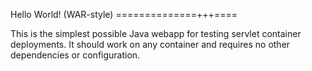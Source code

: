 Hello World! (WAR-style)
==============+++====

This is the simplest possible Java webapp for testing servlet container deployments.  It should work on any container and requires no other dependencies or configuration.

